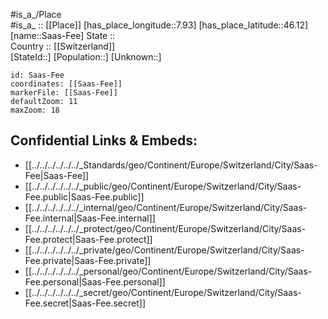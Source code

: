 ﻿---
location: [46.12,7.93] 
mapzoom: [7,12] 
mapmarker: city 
type: City
tags:
- geo/City


SpocWebEntityId: 33861
isDeleted: false
confidential: public

---
#is_a_/Place  
#is_a_ :: [[Place]] 
[has_place_longitude::7.93] 
[has_place_latitude::46.12] 
[name::Saas-Fee] 
State ::  
Country :: [[Switzerland]]  
[StateId::] 
[Population::] 
[Unknown::] 


```leaflet
id: Saas-Fee
coordinates: [[Saas-Fee]] 
markerFile: [[Saas-Fee]] 
defaultZoom: 11 
maxZoom: 18
```


## Confidential Links & Embeds: 
- [[../../../../../../_Standards/geo/Continent/Europe/Switzerland/City/Saas-Fee|Saas-Fee]] 
- [[../../../../../../_public/geo/Continent/Europe/Switzerland/City/Saas-Fee.public|Saas-Fee.public]] 
- [[../../../../../../_internal/geo/Continent/Europe/Switzerland/City/Saas-Fee.internal|Saas-Fee.internal]] 
- [[../../../../../../_protect/geo/Continent/Europe/Switzerland/City/Saas-Fee.protect|Saas-Fee.protect]] 
- [[../../../../../../_private/geo/Continent/Europe/Switzerland/City/Saas-Fee.private|Saas-Fee.private]] 
- [[../../../../../../_personal/geo/Continent/Europe/Switzerland/City/Saas-Fee.personal|Saas-Fee.personal]] 
- [[../../../../../../_secret/geo/Continent/Europe/Switzerland/City/Saas-Fee.secret|Saas-Fee.secret]] 

